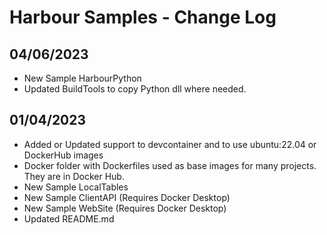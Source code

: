 # Harbour Samples - Change Log

## 04/06/2023
* New Sample HarbourPython
* Updated BuildTools to copy Python dll where needed.

## 01/04/2023
* Added or Updated support to devcontainer and to use ubuntu:22.04 or DockerHub images
* Docker folder with Dockerfiles used as base images for many projects. They are in Docker Hub.
* New Sample LocalTables
* New Sample ClientAPI      (Requires Docker Desktop)
* New Sample WebSite        (Requires Docker Desktop)
* Updated README.md
